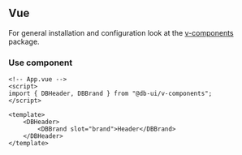 ## Vue

For general installation and configuration look at the [v-components](https://www.npmjs.com/package/@db-ui/v-components) package.

### Use component

```vue App.vue
<!-- App.vue -->
<script>
import { DBHeader, DBBrand } from "@db-ui/v-components";
</script>

<template>
	<DBHeader>
		<DBBrand slot="brand">Header</DBBrand>
	</DBHeader>
</template>
```
